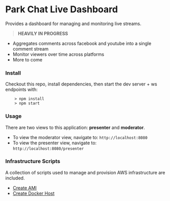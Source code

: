 # Park Chat Live Dashboard

Provides a dashboard for managing and monitoring live streams.

> **HEAVILY IN PROGRESS**

* Aggregates comments across facebook and youtube into a single comment stream
* Monitor viewers over time across platforms
* More to come

### Install
Checkout this repo, install dependencies, then start the dev server + ws endpoints with:

```
	> npm install
	> npm start
```

### Usage
There are two views to this application: **presenter** and **moderator**.

* To view the moderator view, navigate to: `http://localhost:8080`
* To view the presenter view, navigate to: `http://localhost:8080/presenter`

### Infrastructure Scripts
A collection of scripts used to manage and provision AWS infrastructure are included.

* [Create AMI](docs/packer-factory.md)
* [Create Docker Host](docs/aws-infrastructure.md)
